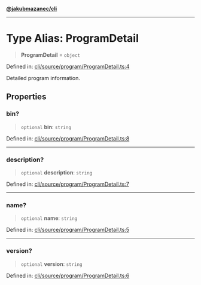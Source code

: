 [**@jakubmazanec/cli**](../README.md)

---

# Type Alias: ProgramDetail

> **ProgramDetail** = `object`

Defined in:
[cli/source/program/ProgramDetail.ts:4](https://github.com/jakubmazanec/tools/blob/a9ba87d349a220bbed24d161794f90a6ba6009e5/packages/cli/source/program/ProgramDetail.ts#L4)

Detailed program information.

## Properties

### bin?

> `optional` **bin**: `string`

Defined in:
[cli/source/program/ProgramDetail.ts:8](https://github.com/jakubmazanec/tools/blob/a9ba87d349a220bbed24d161794f90a6ba6009e5/packages/cli/source/program/ProgramDetail.ts#L8)

---

### description?

> `optional` **description**: `string`

Defined in:
[cli/source/program/ProgramDetail.ts:7](https://github.com/jakubmazanec/tools/blob/a9ba87d349a220bbed24d161794f90a6ba6009e5/packages/cli/source/program/ProgramDetail.ts#L7)

---

### name?

> `optional` **name**: `string`

Defined in:
[cli/source/program/ProgramDetail.ts:5](https://github.com/jakubmazanec/tools/blob/a9ba87d349a220bbed24d161794f90a6ba6009e5/packages/cli/source/program/ProgramDetail.ts#L5)

---

### version?

> `optional` **version**: `string`

Defined in:
[cli/source/program/ProgramDetail.ts:6](https://github.com/jakubmazanec/tools/blob/a9ba87d349a220bbed24d161794f90a6ba6009e5/packages/cli/source/program/ProgramDetail.ts#L6)
